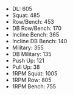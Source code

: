 * DL: 605
*  Squat: 485
*  Row/Bench: 453
*  DB Row/Bench: 170
*  Incline Bench: 365
*  Incline DB Bench: 140
*  Military: 355
*  DB Military: 135
*  Push Up: 121
*  Pull Up: 38
*  1RPM Squat: 1005
*  1RPM Row: 805
*  1RPM Bench: 755
